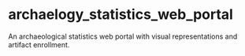 # archaelogy_statistics_web_portal
An archaeological statistics web portal with visual representations and artifact enrollment.
